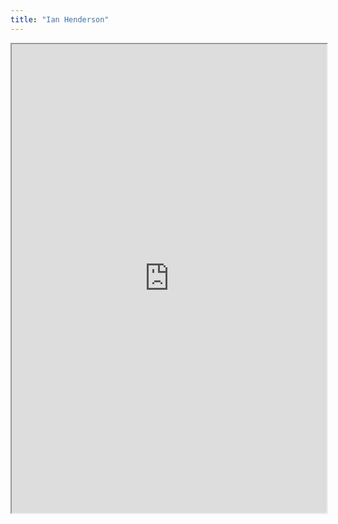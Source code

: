 ```yaml
---
title: "Ian Henderson"
---
```



<iframe height="750" width="100%" src="https://ewelton.github.io/ktest/wiki.html#Ian%20Henderson"></iframe>
